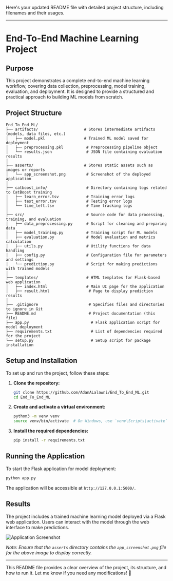 Here's your updated README file with detailed project structure, including filenames and their usages.  

---

# End-To-End Machine Learning Project

## Purpose

This project demonstrates a complete end-to-end machine learning workflow, covering data collection, preprocessing, model training, evaluation, and deployment. It is designed to provide a structured and practical approach to building ML models from scratch.

## Project Structure

```
End_To_End_ML/
├── artifacts/                    # Stores intermediate artifacts (models, data files, etc.)
│   ├── model.pkl                 # Trained ML model saved for deployment
│   ├── preprocessing.pkl          # Preprocessing pipeline object
│   └── results.json               # JSON file containing evaluation results
│
├── asserts/                      # Stores static assets such as images or reports
│   └── app_screenshot.png         # Screenshot of the deployed application
│
├── catboost_info/                 # Directory containing logs related to CatBoost training
│   ├── learn_error.tsv            # Training error logs
│   ├── test_error.tsv             # Testing error logs
│   └── time_left.tsv              # Time tracking logs
│
├── src/                           # Source code for data processing, training, and evaluation
│   ├── data_preprocessing.py      # Script for cleaning and preparing data
│   ├── model_training.py          # Training script for ML models
│   ├── evaluation.py              # Model evaluation and metrics calculation
│   ├── utils.py                   # Utility functions for data handling
│   ├── config.py                  # Configuration file for parameters and settings
│   └── prediction.py              # Script for making predictions with trained models
│
├── templates/                     # HTML templates for Flask-based web application
│   ├── index.html                 # Main UI page for the application
│   ├── result.html                 # Page to display prediction results
│
├── .gitignore                      # Specifies files and directories to ignore in Git
├── README.md                       # Project documentation (this file)
├── app.py                           # Flask application script for model deployment
├── requirements.txt                 # List of dependencies required for the project
└── setup.py                         # Setup script for package installation
```

## Setup and Installation

To set up and run the project, follow these steps:

1. **Clone the repository:**

   ```bash
   git clone https://github.com/AdanALalawni/End_To_End_ML.git
   cd End_To_End_ML
   ```

2. **Create and activate a virtual environment:**

   ```bash
   python3 -m venv venv
   source venv/bin/activate  # On Windows, use `venv\Scripts\activate`
   ```

3. **Install the required dependencies:**

   ```bash
   pip install -r requirements.txt
   ```

## Running the Application

To start the Flask application for model deployment:

```bash
python app.py
```

The application will be accessible at `http://127.0.0.1:5000/`.

## Results

The project includes a trained machine learning model deployed via a Flask web application. Users can interact with the model through the web interface to make predictions.

![Application Screenshot](asserts/screenshot.png)

*Note: Ensure that the `asserts` directory contains the `app_screenshot.png` file for the above image to display correctly.*

---

This README file provides a clear overview of the project, its structure, and how to run it. Let me know if you need any modifications! 🚀
